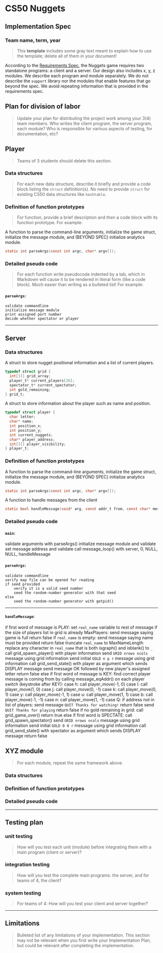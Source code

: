 # CS50 Nuggets
## Implementation Spec
### Team name, term, year

> This **template** includes some gray text meant to explain how to use the template; delete all of them in your document!

According to the [Requirements Spec](REQUIREMENTS.md), the Nuggets game requires two standalone programs: a client and a server.
Our design also includes x, y, z modules.
We describe each program and module separately.
We do not describe the `support` library nor the modules that enable features that go beyond the spec.
We avoid repeating information that is provided in the requirements spec.

## Plan for division of labor

> Update your plan for distributing the project work among your 3(4) team members.
> Who writes the client program, the server program, each module?
> Who is responsible for various aspects of testing, for documentation, etc?

## Player

> Teams of 3 students should delete this section.

### Data structures

> For each new data structure, describe it briefly and provide a code block listing the `struct` definition(s).
> No need to provide `struct` for existing CS50 data structures like `hashtable`.

### Definition of function prototypes

> For function, provide a brief description and then a code block with its function prototype.
> For example:

A function to parse the command-line arguments, initialize the game struct, initialize the message module, and (BEYOND SPEC) initialize analytics module.

```c
static int parseArgs(const int argc, char* argv[]);
```
### Detailed pseudo code

> For each function write pseudocode indented by a tab, which in Markdown will cause it to be rendered in literal form (like a code block).
> Much easier than writing as a bulleted list!
> For example:

#### `parseArgs`:

	validate commandline
	initialize message module
	print assigned port number
	decide whether spectator or player

---

## Server

### Data structures

A struct to store nugget positional information and a list of current players.

```c
typedef struct grid {
  int[][] grid_array;
  player_t* current_players[26];
  spectator_t* current_spectator;
  int gold_remaining;
} grid_t;
```

A struct to store information about the player such as name and position.

```c
typedef struct player {
  char letter;
  char* name;
  int position_x;
  int position_y;
  int current_nuggets;
  char* player_address;
  int[][] player_visibility;
} player_t;
```

### Definition of function prototypes

A function to parse the command-line arguments, initialize the game struct, initialize the message module, and (BEYOND SPEC) initialize analytics module.

```c
static int parseArgs(const int argc, char* argv[]);
```

A function to handle messages from the client
```c
static bool handleMessage(void* arg, const addr_t from, const char* message);
```

### Detailed pseudo code

#### `main`:

  validate arguments with parseArgs()
  initialize message module and validate
  set message address and validate
  call message_loop() with server, 0, NULL, NULL, handleMessage


#### `parseArgs`:

	validate commandline
	verify map file can be opened for reading
	if seed provided
		verify it is a valid seed number
		seed the random-number generator with that seed
	else
		seed the random-number generator with getpid()

---

#### `handleMessage`:

  if first word of message is PLAY:
    set `real_name` variable to rest of message
    if the size of players list in grid is already MaxPlayers:
      send message saying game is full
      return false
    if `real_name` is empty:
      send message saying name must be provided
      return false
    truncate `real_name` to MaxNameLength
    replace any character in `real_name` that is both isgraph() and isblank() to `_`
    call grid_spawn_player() with player information
    send `GRID nrows ncols` message using grid information
    send initial `GOLD n p r` message using grid information
    call grid_send_state() with player as argument which sends DISPLAY message
    send message OK followed by new player's assigned letter
    return false
  else if first word of message is KEY:
    find correct player message is coming from by calling message_eqAddr() on each player
    switch (keystroke after KEY):
      case h:
        call player_move(-1, 0)
      case l:
        call player_move(1, 0)
      case j:
        call player_move(0, -1)
      case k:
        call player_move(0, 1)
      case y:
        call player_move(-1, 1)
      case u:
        call player_move(1, 1)
      case b:
        call player_move(-1, -1)
      case n:
        call player_move(1, -1)
      case Q:
        if address not in list of players:
          send message `QUIT Thanks for watching!`
          return false
        send `QUIT Thanks for playing`
        return false
    if no gold remaining in grid:
      call grid_game_over()
      return true
  else if first word is SPECTATE:
    call grid_spawn_spectator()
    send `GRID nrows ncols` message using grid information
    send initial `GOLD 0 0 r` message using grid information
    call grid_send_state() with spectator as argument which sends DISPLAY message
    return false

## XYZ module

> For each module, repeat the same framework above.

### Data structures

### Definition of function prototypes

### Detailed pseudo code

---

## Testing plan

### unit testing

> How will you test each unit (module) before integrating them with a main program (client or server)?

### integration testing

> How will you test the complete main programs: the server, and for teams of 4, the client?

### system testing

> For teams of 4: How will you test your client and server together?

---

## Limitations

> Bulleted list of any limitations of your implementation.
> This section may not be relevant when you first write your Implementation Plan, but could be relevant after completing the implementation.
